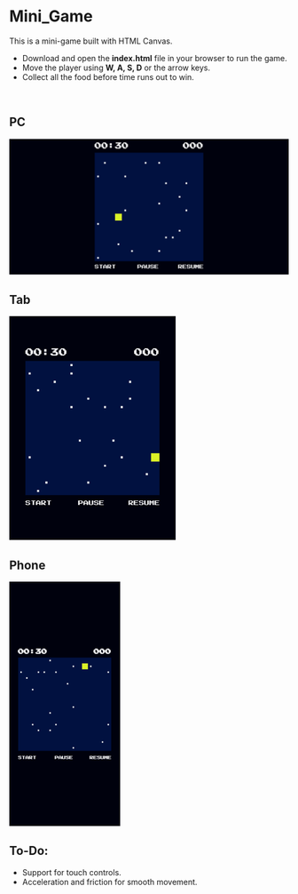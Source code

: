 # Mini_Game

This is a mini-game built with HTML Canvas.
<ul>
  <li>Download and open the <b>index.html</b> file in your browser to run the game.</li>
  <li>Move the player using <b>W, A, S, D</b> or the arrow keys.</li>
  <li>Collect all the food before time runs out to win.</li>
</ul>
<br>

<h2>PC</h2>
<img width="600" alt="PC" src="images/PC.png">
<br>
<h2>Tab</h2>
<img width="300" alt="Tab" src="images/Tab.png">
<br>
<h2>Phone</h2>
<img width="200" alt="Phone" src="images/Phone.png">
<br>
<h2>To-Do:</h2>
<ul>
  <li>Support for touch controls.</li>
  <li>Acceleration and friction for smooth movement.</li>
</ul>

